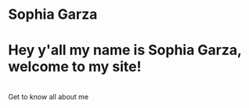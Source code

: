 # Sophia Garza
<html>
<body>
  <h1> Hey y'all my name is Sophia Garza, welcome to my site! </h1>
  <br/> Get to know all about me <br/>
